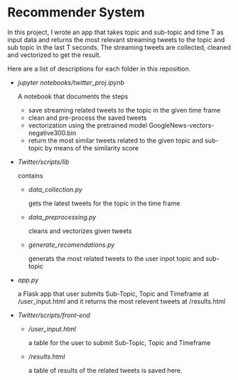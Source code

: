 # Recommender System
 In this project, I wrote an app that takes topic and
sub-topic and time T as input data and returns the most relevant streaming
tweets to the topic and sub topic in the last T seconds. The streaming tweets
are collected, cleaned and vectorized to get the result.

Here are a list of descriptions for each folder in this reposition.
-  *jupyter notebooks/twitter_proj.ipynb*

   A notebook that documents the steps 
   - save streaming related  tweets to the topic in the given time frame
   - clean and pre-process the saved tweets
   - vectorization using the pretrained model GoogleNews-vectors-negative300.bin
   - return the most similar tweets related to the given topic and sub-topic by means of the similarity score 
-  *Twitter/scripts/lib*

   contains 

   - *data_collection.py*

      gets the latest tweets for the topic in the time frame

   - *data_preprocessing.py*
     
     cleans and vectorizes  given tweets

   - *generate_recomendations.py*
    
     generats the most related tweets to the user inpot topic and sub-topic
-  *app.py*

   a Flask app that user  submits  Sub-Topic, Topic and Timeframe  at /user_input.html and  it returns 
   the most relevent tweets at /results.html
- *Twitter/scripts/front-end*
   - */user_input.html*

     a table for the user to submit Sub-Topic, Topic and Timeframe
    - */results.html*
  
      a table of results of the related tweets is saved here.
  
